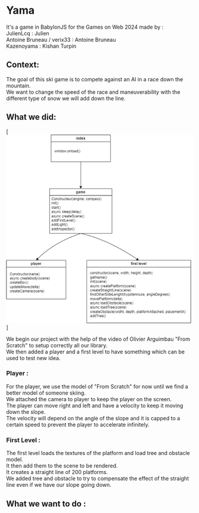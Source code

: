 # Yama
It's a game in BabylonJS for the Games on Web 2024 made by :  
JulienLcq : Julien  
Antoine Bruneau / verix33 : Antoine Bruneau  
Kazenoyama : Kishan Turpin  

## Context:
The goal of this ski game is to compete against an AI in a race down the mountain.  
We want to change the speed of the race and maneuverability with the different type of snow we will add down the line.

## What we did:

[<img alt="Image of our UML" src="Yama.png" />]

We begin our project with the help of the video of Olivier Arguimbau "From Scratch" to setup correctly all our library.  
We then added a player and a first level to have something which can be used to test new idea.  

### Player : 
For the player, we use the model of "From Scratch" for now until we find a better model of someone skiing.  
We attached the camera to player to keep the player on the screen.  
The player can move right and left and have a velocity to keep it moving down the slope.  
The velocity will depend on the angle of the slope and it is capped to a certain speed to prevent the player to accelerate infinitely.  

### First Level :
The first level loads the textures of the platform and load tree and obstacle model.  
It then add them to the scene to be rendered.  
It creates a straight line of 200 platforms.   
We added tree and obstacle to try to compensate the effect of the straight line even if we have our slope going down.  

## What we want to do :

  



